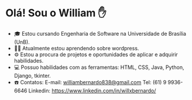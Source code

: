 # Olá! Sou o William ✋

- 🎓 Estou cursando Engenharia de Software na Universidade de Brasília (UnB).
- 👨‍💻 Atualmente estou aprendendo sobre wordpress.
- ⚙️ Estou a procura de projetos e oportunidades de aplicar e adquirir habilidades.
- 💻 Possuo habilidades com as ferramentas: HTML, CSS, Java, Python, Django, tkinter.
- ☎️ Contatos:
  E-mail: williambernardo838@gmail.com
  Tel: (61) 9 9936-6646
  Linkedin: https://www.linkedin.com/in/willxbernardo/
